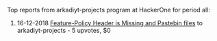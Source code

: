 Top reports from arkadiyt-projects program at HackerOne for period all:

1. 16-12-2018 [Feature-Policy Header is Missing and Pastebin files](https://hackerone.com/reports/463481) to arkadiyt-projects - 5 upvotes, $0

